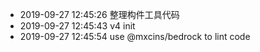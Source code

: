 * 2019-09-27 12:45:26 整理构件工具代码
* 2019-09-27 12:45:43 v4 init
* 2019-09-27 12:45:54 use @mxcins/bedrock to lint code
